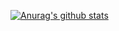 [![Anurag's github stats](https://github-readme-stats.vercel.app/api?username=milliorn&count_private=true&show_icons=true&include_all_commits=true)](https://github.com/anuraghazra/github-readme-stats)
